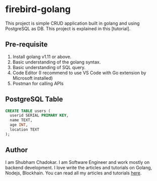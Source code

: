 # firebird-golang

This project is simple CRUD application built in golang and using PostgreSQL as DB.
This project is explained in this [tutorial].

## Pre-requisite
1. Install golang v1.11 or above.
2. Basic understanding of the golang syntax.
3. Basic understanding of SQL query.
4. Code Editor (I recommend to use VS Code with Go extension by Microsoft installed)
5. Postman for calling APIs
  
## PostgreSQL Table

```sql
CREATE TABLE users (
  userid SERIAL PRIMARY KEY,
  name TEXT,
  age INT,
  location TEXT
);
```

## Author

I am Shubham Chadokar. I am Software Engineer and work mostly on backend development.
I love write the articles and tutorials on Golang, Nodejs, Blockhain.
You can read all my articles and tutorials [here](https://schadokar.dev).  
